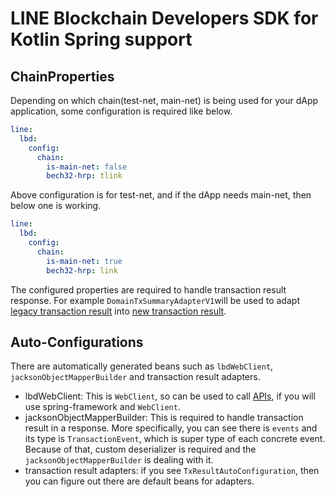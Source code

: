# LINE Blockchain Developers SDK for Kotlin Spring support

## ChainProperties

Depending on which chain(test-net, main-net) is being used for your dApp application, some configuration is required
like below.

```yaml
line:
  lbd:
    config:
      chain:
        is-main-net: false
        bech32-hrp: tlink
```

Above configuration is for test-net, and if the dApp needs main-net, then below one is working.

```yaml
line:
  lbd:
    config:
      chain:
        is-main-net: true
        bech32-hrp: link
```

The configured properties are required to handle transaction result response. 
For example `DomainTxSummaryAdapterV1`will be used to adapt [legacy transaction result](https://docs-blockchain.line.biz/api-guide/category-transactions#v1-transactions-txHash-get) into [new transaction result](https://docs-blockchain.line.biz/api-guide/category-transactions#v2-transactions-txHash-get).

## Auto-Configurations
There are automatically generated beans such as `lbdWebClient`, `jacksonObjectMapperBuilder` and transaction result adapters.
* lbdWebClient: This is `WebClient`, so can be used to call [APIs](https://docs-blockchain.line.biz/api-guide/API-Reference), if you will use spring-framework and `WebClient`.
* jacksonObjectMapperBuilder: This is required to handle transaction result in a response. More specifically, you can see there is `events` and its type is `TransactionEvent`, which is super type of each concrete event. Because of that, custom deserializer is required and the `jacksonObjectMapperBuilder` is dealing with it.
* transaction result adapters: if you see `TxResultAutoConfiguration`, then you can figure out there are default beans for adapters.

